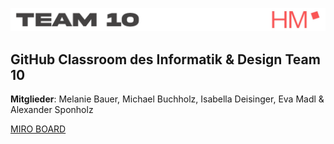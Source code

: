 ![TEAM 10 Banner](/img-folder/1_stripe_logo.png)
<br>
## GitHub Classroom des Informatik & Design Team 10

**Mitglieder**: Melanie Bauer, Michael Buchholz, Isabella Deisinger, Eva Madl & Alexander Sponholz

[MIRO BOARD](https://miro.com/welcomeonboard/Y2tpZ2VEbUY5SUxocU5GOGpyUDluOGJqdUNYMXVwYXdqbkhrVVV4YjhNTWUySVd4TEQ1RTdsanhDUUVyNmxrd3wzMDc0NDU3MzY1OTc5NzYyODg5?invite_link_id=243320156929/)
